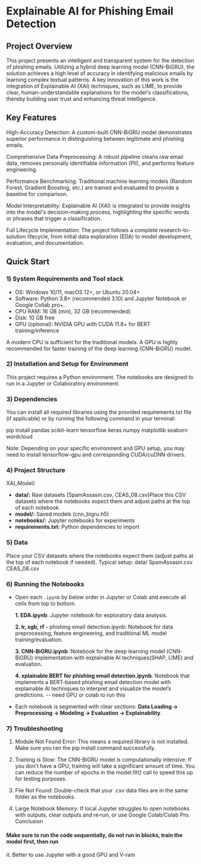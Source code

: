 # Explainable AI for Phishing Email Detection
## Project Overview
This project presents an intelligent and transparent system for the detection of phishing emails. Utilizing a hybrid deep learning model (CNN-BiGRU), the solution achieves a high level of accuracy in identifying malicious emails by learning complex textual patterns. A key innovation of this work is the integration of Explainable AI (XAI) techniques, such as LIME, to provide clear, human-understandable explanations for the model's classifications, thereby building user trust and enhancing threat intelligence.

## Key Features
High-Accuracy Detection: A custom-built CNN-BiGRU model demonstrates superior performance in distinguishing between legitimate and phishing emails.

Comprehensive Data Preprocessing: A robust pipeline cleans raw email data, removes personally identifiable information (PII), and performs feature engineering.

Performance Benchmarking: Traditional machine learning models (Random Forest, Gradient Boosting, etc.) are trained and evaluated to provide a baseline for comparison.

Model Interpretability: Explainable AI (XAI) is integrated to provide insights into the model's decision-making process, highlighting the specific words or phrases that trigger a classification.

Full Lifecycle Implementation: The project follows a complete research-to-solution lifecycle, from initial data exploration (EDA) to model development, evaluation, and documentation.

## Quick Start

### 1) System Requirements and Tool stack 
- OS: Windows 10/11, macOS 12+, or Ubuntu 20.04+
- Software: Python 3.8+ (recommended 3.10)  and Jupyter Notebook or Google Collab pro+.
- CPU RAM: 16 GB (min), 32 GB (recommended)
- Disk: 10 GB free
- GPU (optional): NVIDIA GPU with CUDA 11.8+ for BERT training/inference

 A modern CPU is sufficient for the traditional models. A GPU is highly recommended for faster training of the deep learning (CNN-BiGRU) model.

### 2) Installation and Setup for Environment
This project requires a Python environment. The notebooks are designed to run in a Jupyter or Colaboratory environment.

### 3) Dependencies
You can install all required libraries using the provided requirements.txt file (if applicable) or by running the following command in your terminal:

pip install pandas scikit-learn tensorflow keras numpy matplotlib seaborn wordcloud

Note: Depending on your specific environment and GPU setup, you may need to install tensorflow-gpu and corresponding CUDA/cuDNN drivers.

### 4) Project Structure
XAI_Model/
- **data/:** Raw datasets (SpamAssasin.csv, CEAS_08.csv)Place this CSV datasets where the notebooks expect them and adjust paths at the top of each notebook
- **model/:**  Saved models (cnn_bigru.h5)
- **notebooks/:** Jupyter notebooks for experiments
- **requirements.txt:** Python dependencies to import

### 5) Data
Place your CSV datasets where the notebooks expect them (adjust paths at the top of each notebook if needed). Typical setup:
data/
  SpamAssasin.csv
  CEAS_08.csv


### 6) Running the Notebooks
 
- Open each `.ipynb` by below order in Jupyter or Colab and execute all cells from top to bottom.

  **1. EDA.ipynb**: Jupyter notebook for exploratory data analysis.
  
  **2. lr, xgb, rf** - phishing email detection.ipynb: Notebook for data preprocessing, feature engineering, and traditional ML model training/evaluation.
  
  **3. CNN-BiGRU.ipynb** :Notebook for the deep learning model (CNN-BiGRU) implementation with explainable AI techniques(SHAP, LIME) and evaluation.
  
  **4. xplainable BERT for phishing email detection.ipynb**: Notebook that implements a BERT-based phishing email detection model with explainable AI techniques to interpret and visualize the model’s predictions. -- need GPU or colab to run this 


- Each notebook is segmented with clear sections: **Data Loading → Preprocessing → Modeling → Evaluation → Explainability**.

### 7) Troubleshooting
1.	Module Not Found Error: This means a required library is not installed. Make sure 
you ran the pip install command successfully.

2. Training is Slow: The CNN-BiGRU model is computationally intensive. If you don't have a GPU, training will take a significant amount of time. You can reduce the 
number of epochs in the model.fit() call to speed this up for testing purposes.

3.  File Not Found: Double-check that your .csv data files are in the same folder as the 
notebooks.
4. Large Notebook Memory: If local Jupyter struggles to open notebooks with outputs, clear outputs and re‑run, or use Google Colab/Colab Pro.
Conclusion



#### Make sure to run the code sequentially, do not run in blocks, train the model first, then run 
it. Better to use Jupyter with a good GPU and V-ram

